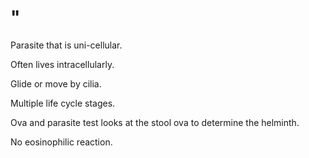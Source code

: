 # "

Parasite that is uni-cellular.

Often lives intracellularly.

Glide or move by cilia.

Multiple life cycle stages.

Ova and parasite test looks at the stool ova to determine the helminth.

No eosinophilic reaction.

